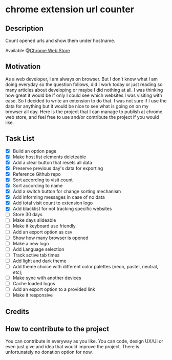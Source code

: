 # chrome extension url counter
## Description

Count opened urls and show them under hostname.

Available @[Chrome Web Store](https://chrome.google.com/webstore/detail/tab-tracker/effjhkgfakdenmlpfeadfcdofghpffki?hl=tr&authuser=0)
## Motivation

As a web developer, I am always on browser. But I don't know what I am doing everyday so the question follows, did I work today or just reading so many articles about developing or maybe I did nothing at all. I was thinking how great it would be if only I could see which websites I was visiting with ease. So I decided to write an extension to do that. I was not sure if I use the data for anything but it would be nice to see what is going on on my browser all day. Here is the project that I can manage to publish at chrome web store, and feel free to use and/or contribute the project if you would like.
## Task List

- [x] Build an option page
- [x] Make host list elements deleteable
- [x] Add a clear button that resets all data
- [x] Preserve previous day's data for exporting
- [x] Reference Github repo
- [x] Sort according to visit count
- [x] Sort according to name
- [x] Add a switch button for change sorting mechanism
- [x] Add informing messages in case of no data
- [x] Add total visit count to extension logo
- [x] Add blacklist for not tracking specific websites
- [ ] Store 30 days
- [ ] Make days slideable
- [ ] Make it keyboard use friendly
- [ ] Add an export option as csv
- [ ] Show how many browser is opened
- [ ] Make a new logo
- [ ] Add Language selection
- [ ] Track active tab times
- [ ] Add light and dark theme
- [ ] Add theme choice with different color palettes (neon, pastel, neutral, etc);
- [ ] Make sync with another devices
- [ ] Cache loaded logos
- [ ] Add an export option to a provided link
- [ ] Make it responsive

## Credits

## How to contribute to the project

You can contribute in everyway as you like. You can code, design UX/UI or even just give and idea that would improve the project. There is unfortunately no donation option for now.

